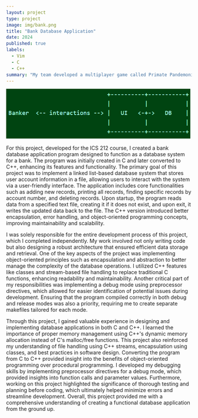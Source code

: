 ```yaml
---
layout: project
type: project
image: img/bank.png
title: "Bank Database Application"
date: 2024
published: true
labels:
  - Vim
  - C
  - C++
summary: "My team developed a multiplayer game called Primate Pandemonium, for AP Computer Science A."
---
```


<div class="text-center p-4">
  <img width="500px" src="../img/Bank2.png" class="img-thumbnail" >
</div>

For this project, developed for the ICS 212 course, I created a bank database application program designed to function as a database system for a bank. The program was initially created in C and later converted to C++, enhancing its features and functionality. The primary goal of this project was to implement a linked list-based database system that stores user account information in a file, allowing users to interact with the system via a user-friendly interface. The application includes core functionalities such as adding new records, printing all records, finding specific records by account number, and deleting records. Upon startup, the program reads data from a specified text file, creating it if it does not exist, and upon exit, it writes the updated data back to the file. The C++ version introduced better encapsulation, error handling, and object-oriented programming concepts, improving maintainability and scalability.

I was solely responsible for the entire development process of this project, which I completed independently. My work involved not only writing code but also designing a robust architecture that ensured efficient data storage and retrieval. One of the key aspects of the project was implementing object-oriented principles such as encapsulation and abstraction to better manage the complexity of the database operations. I utilized C++ features like classes and stream-based file handling to replace traditional C functions, enhancing readability and maintainability. Another critical part of my responsibilities was implementing a debug mode using preprocessor directives, which allowed for easier identification of potential issues during development. Ensuring that the program compiled correctly in both debug and release modes was also a priority, requiring me to create separate makefiles tailored for each mode.

Through this project, I gained valuable experience in designing and implementing database applications in both C and C++. I learned the importance of proper memory management using C++'s dynamic memory allocation instead of C's malloc/free functions. This project also reinforced my understanding of file handling using C++ streams, encapsulation using classes, and best practices in software design. Converting the program from C to C++ provided insight into the benefits of object-oriented programming over procedural programming. I developed my debugging skills by implementing preprocessor directives for a debug mode, which provided insights into function calls and parameter values. Furthermore, working on this project highlighted the significance of thorough testing and planning before coding, which ultimately helped minimize errors and streamline development. Overall, this project provided me with a comprehensive understanding of creating a functional database application from the ground up.
